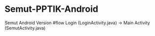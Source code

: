 # Semut-PPTIK-Android
Semut Android Version
#flow
Login (LoginActivity.java) -> Main Activity (SemutActivity.java)

